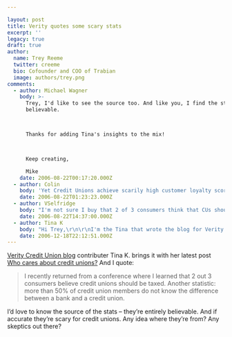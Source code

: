 ```yaml
---

layout: post
title: Verity quotes some scary stats
excerpt: ''
legacy: true
draft: true
author:
  name: Trey Reeme
  twitter: creeme
  bio: Cofounder and COO of Trabian
  image: authors/trey.png
comments:
  - author: Michael Wagner
    body: >-
      Trey, I'd like to see the source too. And like you, I find the stats
      believable.



      Thanks for adding Tina's insights to the mix!



      Keep creating,

      Mike
    date: 2006-08-22T00:17:20.000Z
  - author: Colin
    body: 'Yet Credit Unions achieve scarily high customer loyalty scores, that Banks can only dream of.   Despite the stats, there is still a perceived difference that translates well for their customers.'
    date: 2006-08-22T01:23:23.000Z
  - author: VSelfridge
    body: "I'm not sure I buy that 2 of 3 consumers think that CUs should be taxed... I'm not sure the issue has that much publicity - or that consumers are generally in favor of taxation for organizations that are not-for-profit.\r\n\r\nOr - at least - I hope that consumers aren't THAT in favor of taxation!"
    date: 2006-08-22T14:37:00.000Z
  - author: Tina K
    body: "Hi Trey,\r\n\r\nI'm the Tina that wrote the blog for Verity Credit Union.  It's very exciting that it was read!  :)  \r\nI was at the World Credit Union Conference in Dublin, Ireland this past July and heard those numbers from a session presented by a representative from the US credit union movement.  It was a great topic--she spoke about how they combat banker attacks and address public perception using various media messages.  \r\nI did not take down a source when I took those notes and I remember having the same reaction as some of the other commenters.  I changed my training session on credit unions as a result--to increase awareness and promote advocacy within our own credit union.  \r\n\r\nThanks for all the work you do.\r\n\r\n"
    date: 2006-12-18T22:12:51.000Z
---
```


<p><a href="http://veritycu.blogspot.com">Verity Credit Union blog</a> contributer Tina K. brings it with her latest post <a href="http://veritycu.blogspot.com/2006/08/who-cares-about-credit-unions.html">Who cares about credit unions?</a>  And I quote:</p>
<blockquote>
<p>I recently returned from a conference where I learned that 2 out 3 consumers believe credit unions should be taxed. Another statistic: more than 50% of credit union members do not know the difference between a bank and a credit union.</p>
</blockquote>
<p>I&#8217;d love to know the source of the stats &#8211; they&#8217;re entirely believable.  And if accurate they&#8217;re scary for credit unions.  Any idea where they&#8217;re from?  Any skeptics out there?</p>
